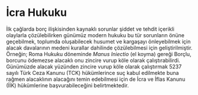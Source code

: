 # İcra Hukuku

İlk çağlarda borç ilişkisinden kaynaklı sorunlar şiddet ve tehdit içerikli olaylarla çözülebilirken günümüz modern hukuku bu tür sorunların önüne geçebilmek, toplumda oluşabilecek husumet ve kargaşayı önleyebilmek için alacak davalarının medeni kurallar dahilinde çözülebilmesi için geliştirilmiştir. Örneğin; Roma Hukuku döneminde *Manus Iniectio* (el koyma) gereği Borçlu, borcunu ödemezse alacaklı onu zincire vurup köle olarak çalıştırabilirdi. Günümüzde alacak yüzünden zincire vurup köle olarak çalıştırmak 5237 sayılı Türk Ceza Kanunu (TCK) hükümlerince suç kabul edilmekte buna rağmen alacaklının alacağını temin edebilmesi için de İcra ve İflas Kanunu (İİK) hükümlerine başvurabileceğini belirtmektedir.

